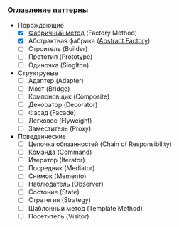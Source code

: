 ### Оглавление паттерны

  - Порождающие
    -  [x] [Фабричный метод](Порождающие%20паттерны/1.%20Фабричный%20метод.md) (Factory Method)
    -  [x] Абстрактная фабрика ([Abstract Factory](Порождающие%20паттерны/2.%20Абстрактная%20фабрика.md))
    -  [ ] Строитель (Builder)
    -  [ ] Прототип (Prototype)
    -  [ ] Одиночка (Singlton)
  - Структруные
    -  [ ] Адаптер (Adapter)
    -  [ ] Мост (Bridge)
    -  [ ] Компоновщик (Composite)
    -  [ ] Декоратор (Decorator)
    -  [ ] Фасад (Facade)
    -  [ ] Легковес (Flyweight)
    -  [ ] Заместитель (Proxy)
  - Поведенческие
    -  [ ] Цепочка обязанностей (Chain of Responsibility)
    -  [ ] Команда (Command)
    -  [ ] Итератор (Iterator)
    -  [ ] Посредник (Mediator)
    -  [ ] Снимок (Memento)
    -  [ ] Наблюдатель (Observer)
    -  [ ] Состоние (State)
    -  [ ] Стратегия (Strategy)
    -  [ ] Шаблонный метод (Template Method)
    -  [ ] Посетитель (Visitor)

